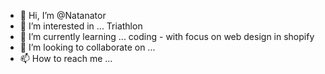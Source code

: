 - 👋 Hi, I’m @Natanator
- 👀 I’m interested in ... Triathlon
- 🌱 I’m currently learning ... coding - with focus on web design in shopify
- 💞️ I’m looking to collaborate on ...
- 📫 How to reach me ...

<!---
Natanator/Natanator is a ✨ special ✨ repository because its `README.md` (this file) appears on your GitHub profile.
You can click the Preview link to take a look at your changes.
--->
